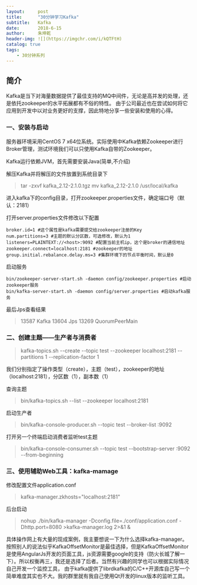 ```yaml
---
layout:     post
title:      "30分钟学习Kafka"
subtitle:   Kafka
date:       2018-6-15
author:     朱坤乾
header-img: ![](https://imgchr.com/i/kQTFtH)
catalog: true
tags:
    - 30分钟系列
---
```


##  简介
Kafka是当下对海量数据提供了最佳支持的MQ中间件，无论是高并发的处理，还是依托zookeeper的水平拓展都有不俗的特性。
由于公司最近也在尝试如何将它应用到开发中以对业务更好的支撑，因此特地分享一些安装和使用的心得。

###  一、安装与启动

服务器环境采用CentOS 7 x64位系统。实际使用中Kafka依赖Zookeeper进行Broker管理，测试环境我们可以只使用Kafka自带的Zookeeper。

Kafka运行依赖JVM，首先需要安装Java(简单,不介绍)

解压Kafka并将解压的文件放置到系统目录下

>tar -zxvf kafka_2.12-2.1.0.tgz
>mv kafka_2.12-2.1.0 /usr/local/kafka

进入kafka下的config目录，打开zookeeper.properties文件，确定端口号（默认：2181）

打开server.properties文件修改以下配置

```
broker.id=1 #这个属性是kafka需要提交给zookeeper注册的Key
num.partitions=3 #主题的默认分区数，可选修改，默认为1
listeners=PLAINTEXT://<host>:9092 #配置当前主机ip，这个是broker的通信地址
zookeeper.connect=localhost:2181 #zookeeper的地址
group.initial.rebalance.delay.ms=3 #集群环境下的节点平衡时间，默认是0
```

启动服务
```
bin/zookeeper-server-start.sh -daemon config/zookeeper.properties #启动zookeeper服务
bin/kafka-server-start.sh -daemon config/server.properties #启动kafka服务
```

最后Jps查看结果

> 13587 Kafka
> 13604 Jps
> 13269 QuorumPeerMain

###  二、创建主题——生产者与消费者

>kafka-topics.sh --create --topic test --zookeeper localhost:2181 --partitions 1 --replication-factor 1

我们分别指定了操作类型（create），主题（test），zookeeper的地址（localhost:2181），分区数（1），副本数（1）

查询主题

>bin/kafka-topics.sh --list --zookeeper localhost:2181

启动生产者

>bin/kafka-console-producer.sh --topic test --broker-list <host>:9092

打开另一个终端启动消费者监听test主题

>bin/kafka-console-consumer.sh --topic test --bootstrap-server  <host>:9092 --from-beginning


###  三、使用辅助Web工具：kafka-mamage

修改配置文件application.conf

>kafka-manager.zkhosts="localhost:2181"

后台启动

>nohup ./bin/kafka-manager -Dconfig.file=./conf/application.conf -Dhttp.port=8080 >kafka-manager.log 2>&1 &


具体操作网上有大量的现成案例，我主要想说一下为什么选择kafka-manager。按照别人的说法似乎KafkaOffsetMonitor是最佳选择，但是KafkaOffsetMonitor是使用AngularJs开发的页面工具，js资源需要google的支持（防火长城了解一下）。所以权衡再三，我还是选择了后者。当然有兴趣的同学也可以根据实际情况自己开发一个监控工具，
由于kafka提供了librdkafka的C/C++开源库自己写一个简单难度其实也不大。我的群里就有我自己使用Qt开发的linux版本的监听工具。 










